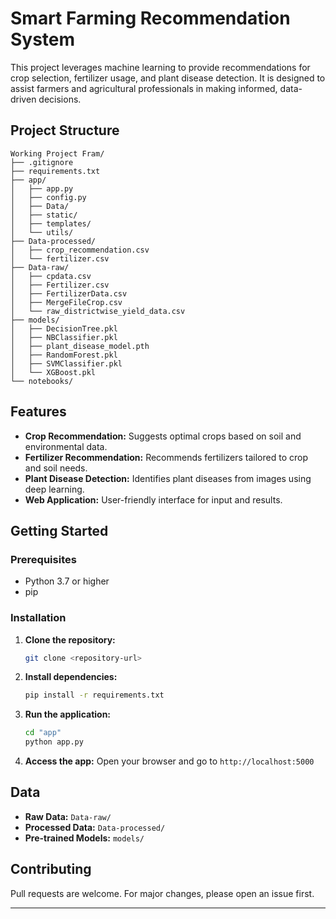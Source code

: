 # Smart Farming Recommendation System

This project leverages machine learning to provide recommendations for crop selection, fertilizer usage, and plant disease detection. It is designed to assist farmers and agricultural professionals in making informed, data-driven decisions.

## Project Structure

```
Working Project Fram/
├── .gitignore
├── requirements.txt
├── app/
│   ├── app.py
│   ├── config.py
│   ├── Data/
│   ├── static/
│   ├── templates/
│   └── utils/
├── Data-processed/
│   ├── crop_recommendation.csv
│   └── fertilizer.csv
├── Data-raw/
│   ├── cpdata.csv
│   ├── Fertilizer.csv
│   ├── FertilizerData.csv
│   ├── MergeFileCrop.csv
│   └── raw_districtwise_yield_data.csv
├── models/
│   ├── DecisionTree.pkl
│   ├── NBClassifier.pkl
│   ├── plant_disease_model.pth
│   ├── RandomForest.pkl
│   ├── SVMClassifier.pkl
│   └── XGBoost.pkl
└── notebooks/
```

## Features

- **Crop Recommendation:** Suggests optimal crops based on soil and environmental data.
- **Fertilizer Recommendation:** Recommends fertilizers tailored to crop and soil needs.
- **Plant Disease Detection:** Identifies plant diseases from images using deep learning.
- **Web Application:** User-friendly interface for input and results.

## Getting Started

### Prerequisites

- Python 3.7 or higher
- pip

### Installation

1. **Clone the repository:**
    ```sh
    git clone <repository-url>
    ```

2. **Install dependencies:**
    ```sh
    pip install -r requirements.txt
    ```

3. **Run the application:**
    ```sh
    cd "app"
    python app.py
    ```

4. **Access the app:**
    Open your browser and go to `http://localhost:5000`

## Data

- **Raw Data:** `Data-raw/`
- **Processed Data:** `Data-processed/`
- **Pre-trained Models:** `models/`


## Contributing

Pull requests are welcome. For major changes, please open an issue first.

---

